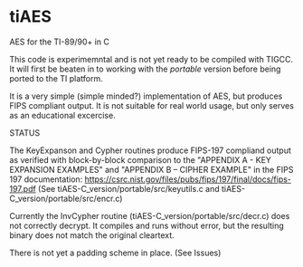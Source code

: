 # tiAES
AES for the TI-89/90+ in C  

This code is experimemntal and is not yet ready to be compiled with TIGCC.
It will first be beaten in to working with the _portable_ version before being
ported to the TI platform.  

It is a very simple (simple minded?) implementation of AES, but produces FIPS
compliant output. It is not suitable for real world usage, but only serves as
an educational excercise.  

STATUS  

The KeyExpanson and Cypher routines produce FIPS-197 compliand output as verified with block-by-block comparison to the "APPENDIX A - KEY EXPANSION EXAMPLES" and "APPENDIX B – CIPHER EXAMPLE" in the FIPS 197 documentation: https://csrc.nist.gov/files/pubs/fips/197/final/docs/fips-197.pdf  (See tiAES-C_version/portable/src/keyutils.c and tiAES-C_version/portable/src/encr.c)  

Currently the InvCypher routine (tiAES-C_version/portable/src/decr.c) does not correctly decrypt. It compiles and runs without error, but the resulting binary does not match the original cleartext.  

There is not yet a padding scheme in place. (See Issues)  


